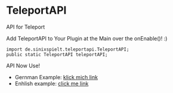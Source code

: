 # TeleportAPI
API for Teleport

Add TeleportAPI to Your Plugin at the Main over the onEnable()! :)

    import de.sinixspielt.teleportapi.TeleportAPI;
    public static TeleportAPI teleportAPI;
    
API Now Use! 
- Gernman Example: [klick mich link](https://github.com/SinixSpielt/TeleportAPI/blob/master/TeleportAPI/src/de/sinixspielt/example/ExampleEN.java)
- Enhlish example: [click me link](https://github.com/SinixSpielt/TeleportAPI/blob/master/TeleportAPI/src/de/sinixspielt/example/ExampleDE.java)
